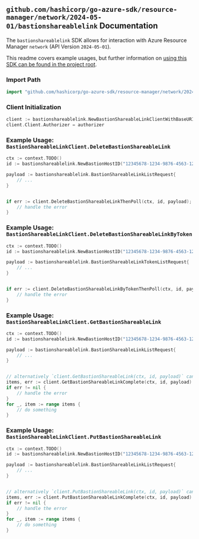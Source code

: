 
## `github.com/hashicorp/go-azure-sdk/resource-manager/network/2024-05-01/bastionshareablelink` Documentation

The `bastionshareablelink` SDK allows for interaction with Azure Resource Manager `network` (API Version `2024-05-01`).

This readme covers example usages, but further information on [using this SDK can be found in the project root](https://github.com/hashicorp/go-azure-sdk/tree/main/docs).

### Import Path

```go
import "github.com/hashicorp/go-azure-sdk/resource-manager/network/2024-05-01/bastionshareablelink"
```


### Client Initialization

```go
client := bastionshareablelink.NewBastionShareableLinkClientWithBaseURI("https://management.azure.com")
client.Client.Authorizer = authorizer
```


### Example Usage: `BastionShareableLinkClient.DeleteBastionShareableLink`

```go
ctx := context.TODO()
id := bastionshareablelink.NewBastionHostID("12345678-1234-9876-4563-123456789012", "example-resource-group", "bastionHostName")

payload := bastionshareablelink.BastionShareableLinkListRequest{
	// ...
}


if err := client.DeleteBastionShareableLinkThenPoll(ctx, id, payload); err != nil {
	// handle the error
}
```


### Example Usage: `BastionShareableLinkClient.DeleteBastionShareableLinkByToken`

```go
ctx := context.TODO()
id := bastionshareablelink.NewBastionHostID("12345678-1234-9876-4563-123456789012", "example-resource-group", "bastionHostName")

payload := bastionshareablelink.BastionShareableLinkTokenListRequest{
	// ...
}


if err := client.DeleteBastionShareableLinkByTokenThenPoll(ctx, id, payload); err != nil {
	// handle the error
}
```


### Example Usage: `BastionShareableLinkClient.GetBastionShareableLink`

```go
ctx := context.TODO()
id := bastionshareablelink.NewBastionHostID("12345678-1234-9876-4563-123456789012", "example-resource-group", "bastionHostName")

payload := bastionshareablelink.BastionShareableLinkListRequest{
	// ...
}


// alternatively `client.GetBastionShareableLink(ctx, id, payload)` can be used to do batched pagination
items, err := client.GetBastionShareableLinkComplete(ctx, id, payload)
if err != nil {
	// handle the error
}
for _, item := range items {
	// do something
}
```


### Example Usage: `BastionShareableLinkClient.PutBastionShareableLink`

```go
ctx := context.TODO()
id := bastionshareablelink.NewBastionHostID("12345678-1234-9876-4563-123456789012", "example-resource-group", "bastionHostName")

payload := bastionshareablelink.BastionShareableLinkListRequest{
	// ...
}


// alternatively `client.PutBastionShareableLink(ctx, id, payload)` can be used to do batched pagination
items, err := client.PutBastionShareableLinkComplete(ctx, id, payload)
if err != nil {
	// handle the error
}
for _, item := range items {
	// do something
}
```
